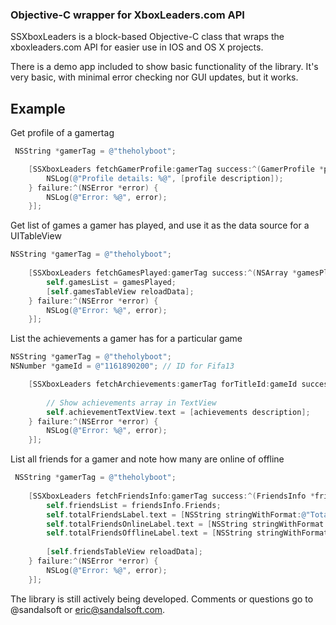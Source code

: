 ### Objective-C wrapper for XboxLeaders.com API

SSXboxLeaders is a block-based Objective-C class that wraps the xboxleaders.com API for easier use in IOS and OS X projects.

There is a demo app included to show basic functionality of the library.  It's very basic, with minimal error checking nor GUI updates, but it works.

## Example
Get profile of a gamertag

``` objective-c
 NSString *gamerTag = @"theholyboot";

    [SSXboxLeaders fetchGamerProfile:gamerTag success:^(GamerProfile *profile) {
        NSLog(@"Profile details: %@", [profile description]);
    } failure:^(NSError *error) {
        NSLog(@"Error: %@", error);
    }];
```

Get list of games a gamer has played, and use it as the data source for a UITableView

```  objective-c
NSString *gamerTag = @"theholyboot";
    
    [SSXboxLeaders fetchGamesPlayed:gamerTag success:^(NSArray *gamesPlayed) {
        self.gamesList = gamesPlayed;
        [self.gamesTableView reloadData];
    } failure:^(NSError *error) {
        NSLog(@"Error: %@", error);
    }];
```

List the achievements a gamer has for a particular game

```  objective-c
NSString *gamerTag = @"theholyboot";
NSNumber *gameId = @"1161890200"; // ID for Fifa13

	[SSXboxLeaders fetchArchievements:gamerTag forTitleId:gameId success:^(NSArray *achievements) {
        
        // Show achievements array in TextView
        self.achievementTextView.text = [achievements description];
    } failure:^(NSError *error) {
        NSLog(@"Error: %@", error);
    }];
```

List all friends for a gamer and note how many are online of offline

``` objective-c
 NSString *gamerTag = @"theholyboot";
    
    [SSXboxLeaders fetchFriendsInfo:gamerTag success:^(FriendsInfo *friendsInfo) {
        self.friendsList = friendsInfo.Friends;
        self.totalFriendsLabel.text = [NSString stringWithFormat:@"Total Friends: %@",[friendsInfo.TotalFriends stringValue]];
        self.totalFriendsOnlineLabel.text = [NSString stringWithFormat:@"Total Online Friends: %@",[friendsInfo.TotalOnlineFriends stringValue]];
        self.totalFriendsOfflineLabel.text = [NSString stringWithFormat:@"Total Offline Friends: %@",[friendsInfo.TotalOfflineFriends stringValue]];
        
        [self.friendsTableView reloadData];
    } failure:^(NSError *error) {
        NSLog(@"Error: %@", error);
    }];
```


The library is still actively being developed.  Comments or questions go to @sandalsoft or eric@sandalsoft.com.
